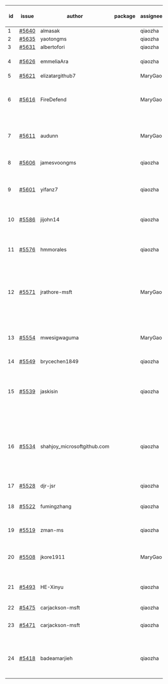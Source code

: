 | id | issue | author | package | assignee | bot advice | created date of issue | target release date | date from target |
| ------ | ------ | ------ | ------ | ------ | ------ | ------ | ------ | :-----: |
| 1 | [#5640](https://github.com/Azure/sdk-release-request/issues/5640) | almasak |  | qiaozha | new issue. | 10-23 | 11-21 |  |
| 2 | [#5635](https://github.com/Azure/sdk-release-request/issues/5635) | yaotongms |  | qiaozha | new issue. | 10-23 | 11-22 |  |
| 3 | [#5631](https://github.com/Azure/sdk-release-request/issues/5631) | albertofori |  | qiaozha | new issue. | 10-22 | 11-22 |  |
| 4 | [#5626](https://github.com/Azure/sdk-release-request/issues/5626) | emmeliaAra |  | qiaozha | Attention to inconsistent tag. | 10-22 | 11-22 |  |
| 5 | [#5621](https://github.com/Azure/sdk-release-request/issues/5621) | elizatargithub7 |  | MaryGao | new issue. | 10-16 | 11-22 |  |
| 6 | [#5616](https://github.com/Azure/sdk-release-request/issues/5616) | FireDefend |  | MaryGao | close to release date. FirstBeta. HoldOn. TypeSpec. | 10-15 | 10-25 | 0 |
| 7 | [#5611](https://github.com/Azure/sdk-release-request/issues/5611) | audunn |  | MaryGao | new comment. close to release date. | 10-14 | 10-25 | 0 |
| 8 | [#5606](https://github.com/Azure/sdk-release-request/issues/5606) | jamesvoongms |  | qiaozha | close to release date. | 10-11 | 10-25 | 0 |
| 9 | [#5601](https://github.com/Azure/sdk-release-request/issues/5601) | yifanz7 |  | qiaozha | new comment. close to release date. | 10-11 | 10-24 | -1 |
| 10 | [#5586](https://github.com/Azure/sdk-release-request/issues/5586) | jijohn14 |  | qiaozha | close to release date. HoldOn. | 10-10 | 10-25 | 0 |
| 11 | [#5576](https://github.com/Azure/sdk-release-request/issues/5576) | hmmorales |  | qiaozha | close to release date. FirstBeta. TypeSpec. | 10-07 | 10-25 | 0 |
| 12 | [#5571](https://github.com/Azure/sdk-release-request/issues/5571) | jrathore-msft |  | MaryGao | new comment. close to release date. Attention to inconsistent tag. | 10-04 | 10-25 | 0 |
| 13 | [#5554](https://github.com/Azure/sdk-release-request/issues/5554) | mwesigwaguma |  | MaryGao | close to release date. Attention to inconsistent tag. | 10-01 | 10-25 | 0 |
| 14 | [#5549](https://github.com/Azure/sdk-release-request/issues/5549) | brycechen1849 |  | qiaozha |  | 09-29 | 10-11 |  |
| 15 | [#5539](https://github.com/Azure/sdk-release-request/issues/5539) | jaskisin |  | qiaozha | new comment. close to release date. FirstGA. HoldOn. TypeSpec. | 09-27 | 10-24 | -1 |
| 16 | [#5534](https://github.com/Azure/sdk-release-request/issues/5534) | shahjoy_microsoftgithub.com |  | qiaozha | new comment. close to release date. Attention to inconsistent tag. FirstBeta. | 09-25 | 10-25 | 0 |
| 17 | [#5528](https://github.com/Azure/sdk-release-request/issues/5528) | djr-jsr |  | qiaozha | close to release date. | 09-25 | 10-25 | 0 |
| 18 | [#5522](https://github.com/Azure/sdk-release-request/issues/5522) | fumingzhang |  | qiaozha | close to release date. | 09-24 | 10-24 | -1 |
| 19 | [#5519](https://github.com/Azure/sdk-release-request/issues/5519) | zman-ms |  | qiaozha | close to release date. TypeSpec. | 09-24 | 10-25 | 0 |
| 20 | [#5508](https://github.com/Azure/sdk-release-request/issues/5508) | jkore1911 |  | MaryGao | close to release date. FirstGA. | 09-16 | 10-24 | -1 |
| 21 | [#5493](https://github.com/Azure/sdk-release-request/issues/5493) | HE-Xinyu |  | qiaozha | close to release date. FirstBeta. TypeSpec. | 09-13 | 10-24 | -1 |
| 22 | [#5475](https://github.com/Azure/sdk-release-request/issues/5475) | carjackson-msft |  | qiaozha | HoldOn. | 09-09 | 09-27 |  |
| 23 | [#5471](https://github.com/Azure/sdk-release-request/issues/5471) | carjackson-msft |  | qiaozha | Attention to inconsistent tag. HoldOn. | 09-09 | 09-27 |  |
| 24 | [#5418](https://github.com/Azure/sdk-release-request/issues/5418) | badeamarjieh |  | qiaozha | close to release date. FirstGA. FirstBeta. TypeSpec. | 08-12 | 10-25 | 0 |

